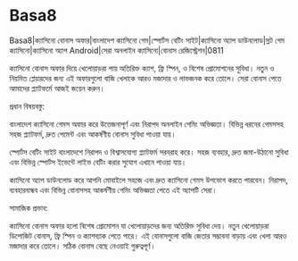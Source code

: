 # Basa8

Basa8|ক্যাসিনো বোনাস অফার|বাংলাদেশ ক্যাসিনো গেম|স্পোর্টস বেটিং সাইট|ক্যাসিনো অ্যাপ ডাউনলোড|স্লট গেম ক্যাসিনো|ক্যাসিনো অ্যাপ Android|সেরা অনলাইন ক্যাসিনো|বোনাস রেজিস্ট্রেশন|0811

ক্যাসিনো বোনাস অফার দিয়ে খেলোয়াড়রা পায় অতিরিক্ত ক্যাশ, ফ্রি স্পিন, ও বিশেষ প্রোমোশনের সুবিধা। নতুন ও নিয়মিত প্লেয়ারদের জন্য এই অফারগুলো বাজি খেলাকে আরও মজাদার ও লাভজনক করে তোলে। সেরা বোনাস পেতে আমাদের প্ল্যাটফর্মে আজই জয়েন করুন।

প্রধান বিষয়বস্তু:

বাংলাদেশ ক্যাসিনো গেমস অফার করে উত্তেজনাপূর্ণ এবং নিরাপদ অনলাইন গেমিং অভিজ্ঞতা। বিভিন্ন ধরনের গেমসসহ সহজ প্ল্যাটফর্ম, দ্রুত পেমেন্ট এবং আকর্ষণীয় বোনাস সুবিধা পাওয়া যায়।

স্পোর্টস বেটিং সাইট বাংলাদেশে নিরাপদ ও বিশ্বাসযোগ্য প্ল্যাটফর্ম সরবরাহ করে। সহজ ব্যবহার, দ্রুত জমা-উঠানো সুবিধা এবং বিভিন্ন স্পোর্টস ইভেন্টে লাইভ বেটিং করার সুযোগ এখানে পাওয়া যায়।

ক্যাসিনো অ্যাপ ডাউনলোড করে আপনি মোবাইলে সহজে এবং দ্রুত ক্যাসিনো গেমস উপভোগ করতে পারবেন। নিরাপদ, ব্যবহারবান্ধব এবং বিভিন্ন বোনাসসহ আকর্ষণীয় গেমিং অভিজ্ঞতা পেতে এই অ্যাপটি সেরা।

সামাজিক প্রভাব:

ক্যাসিনো বোনাস অফার হলো বিশেষ প্রোমোশন যা খেলোয়াড়দের জন্য অতিরিক্ত সুবিধা দেয়। নতুন খেলোয়াড়রা ডিপোজিট বোনাস, ফ্রি স্পিন ও ক্যাশব্যাক পেতে পারে। এই বোনাসগুলো বাজি জেতার সম্ভাবনা বাড়ায় এবং খেলা আরও মজাদার করে তোলে। সঠিক বোনাস বেছে নেওয়াই গুরুত্বপূর্ণ।
